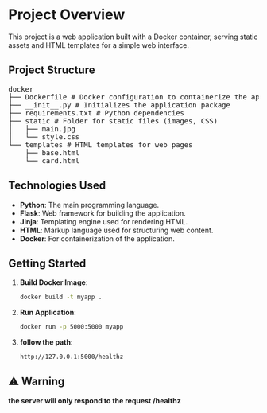 # Project Overview

This project is a web application built with a Docker container, serving static assets and HTML templates for a simple web interface.

## Project Structure
<pre>
docker
├── Dockerfile # Docker configuration to containerize the application
├── __init__.py # Initializes the application package
├── requirements.txt # Python dependencies
├── static # Folder for static files (images, CSS)
│   ├── main.jpg
│   └── style.css
└── templates # HTML templates for web pages
    ├── base.html
    └── card.html
</pre>

## Technologies Used

- **Python**: The main programming language.
- **Flask**: Web framework for building the application.
- **Jinja**: Templating engine used for rendering HTML.
- **HTML**: Markup language used for structuring web content.
- **Docker**: For containerization of the application.

## Getting Started

1. **Build Docker Image**:
   ```bash
   docker build -t myapp .
2. **Run Application**:
   ```bash
   docker run -p 5000:5000 myapp
3. **follow the path**:
   ```bash
   http://127.0.0.1:5000/healthz
## ⚠️ Warning
**the server will only respond to the request /healthz**

